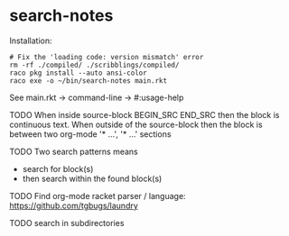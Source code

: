 search-notes
============
Installation:
```shell
# Fix the 'loading code: version mismatch' error
rm -rf ./compiled/ ./scribblings/compiled/
raco pkg install --auto ansi-color
raco exe -o ~/bin/search-notes main.rkt
```

See main.rkt -> command-line -> #:usage-help

TODO When inside source-block BEGIN\_SRC END\_SRC then the block is continuous text.
When outside of the source-block then the block is between two org-mode '* ...',
'* ...' sections

TODO Two search patterns means
- search for block(s)
- then search within the found block(s)

TODO Find org-mode racket parser / language: https://github.com/tgbugs/laundry

TODO search in subdirectories
